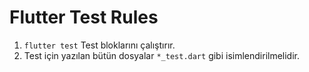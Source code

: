 # Flutter Test Rules

1. `flutter test`
    Test bloklarını çalıştırır.
2. Test için yazılan bütün dosyalar `*_test.dart` gibi isimlendirilmelidir.